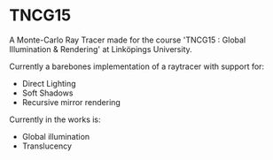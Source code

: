 # TNCG15

A Monte-Carlo Ray Tracer made for the course 'TNCG15 : Global Illumination & Rendering' at Linköpings University.

Currently a barebones implementation of a raytracer with support for:
+ Direct Lighting
+ Soft Shadows
+ Recursive mirror rendering

Currently in the works is:
+ Global illumination
+ Translucency